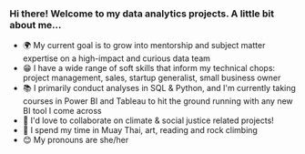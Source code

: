 ### Hi there! Welcome to my data analytics projects. A little bit about me...

- :earth_africa: My current goal is to grow into mentorship and subject matter expertise on a high-impact and curious data team
- 😁 I have a wide range of soft skills that inform my technical chops: project management, sales, startup generalist, small business owner
- :books: I primarily conduct analyses in SQL & Python, and I'm currently taking courses in Power BI and Tableau to hit the ground running with any new BI tool I come across
- :tada: I'd love to collaborate on climate & social justice related projects! 
- :sunrise_over_mountains: I spend my time in Muay Thai, art, reading and rock climbing
- :blush: My pronouns are she/her


